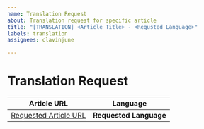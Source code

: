 ```yaml
---
name: Translation Request
about: Translation request for specific article
title: "[TRANSLATION] <Article Title> - <Requsted Language>"
labels: translation
assignees: clavinjune

---
```


# Translation Request

| Article URL | Language | 
| --- | --- |
| [Requested Article URL](https://clavinjune.dev/en/blogs/<article-name>) | **Requested Language** |

